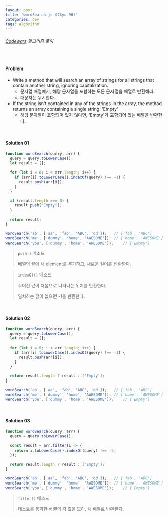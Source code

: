 ```yaml
---
layout: post
title: "wordSearch.js (7kyu 96)"
categories: dev
tags: algorithm
---
```


###### [Codewars](https://www.codewars.com) 알고리즘 풀이

<br>

#### Problem

- Write a method that will search an array of strings for all strings that contain another string, ignoring capitalization.
  - 문자열 배열에서, 해당 문자열을 포함하는 모든 문자열을 배열로 반환해라.
  - 대문자는 무시한다.
- If the string isn't contained in any of the strings in the array, the method returns an array containing a single string: 'Empty'
  - 해당 문자열이 포함되어 있지 않다면, 'Empty'가 포함되어 있는 배열을 반환한다.

<br>

#### Solution 01

```js
function wordSearch(query, arr) {
  query = query.toLowerCase();
  let result = [];
  
  for (let i = 0; i < arr.length; i++) {
    if (arr[i].toLowerCase().indexOf(query) !== -1) {
      result.push(arr[i]);
    }
  }
  
  if (result.length === 0) {
    result.push('Empty');
  }
  
  return result;
}

wordSearch('ab', ['aa', 'fab', 'ABC', 'dd']);	// ['fab', 'ABC']
wordSearch('me', ['dummy', 'home', 'AWESOME']);	// ['home', 'AWESOME']
werdSearch('you', ['dummy', 'home', 'AWESOME']);	// ['Empty']
```

> `push()` 메소드
>
> 배열의 끝에 새 element를 추가하고, 새로운 길이를 반환한다.

> `indexOf()` 메소드
>
> 주어진 값이 처음으로 나타나는 위치를 반환한다.
>
> 일치하는 값이 없으면 -1을 반환한다.

<br>

#### Solution 02

```js
function wordSearch(query, arr) {
  query = query.toLowerCase();
  let result = [];
  
  for (let i = 0; i < arr.length; i++) {
    if (arr[i].toLowerCase().indexOf(query) !== -1) {
      result.push(arr[i]);
    }
  }
  
  return result.length ? result : ['Empty'];
}

wordSearch('ab', ['aa', 'fab', 'ABC', 'dd']);	// ['fab', 'ABC']
wordSearch('me', ['dummy', 'home', 'AWESOME']);	// ['home', 'AWESOME']
werdSearch('you', ['dummy', 'home', 'AWESOME']);	// ['Empty']
```

<br>

#### Solution 03

```js
function wordSearch(query, arr) {
  query = query.toLowerCase();
  
  const result = arr.filter(i => {
    return i.toLowerCase().indexOf(query) !== -1;
  });
  
  return result.length ? result : ['Empty'];
}

wordSearch('ab', ['aa', 'fab', 'ABC', 'dd']);	// ['fab', 'ABC']
wordSearch('me', ['dummy', 'home', 'AWESOME']);	// ['home', 'AWESOME']
werdSearch('you', ['dummy', 'home', 'AWESOME']);	// ['Empty']
```

> `filter()` 메소드
>
> 테스트를 통과한 배열의 각 값을 모아, 새 배열로 반환한다.

<br>
